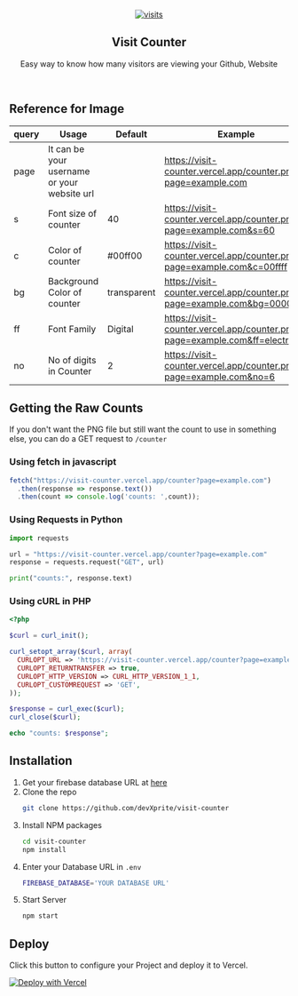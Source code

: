 <br />

<div align="center">
    <a href="https://visit-counter.vercel.app/">
        <img src="https://visit-counter.vercel.app/counter.png?page=https%3A%2F%2Fgithub.com%2FdevXprite%2Fvisit-counter&s=70&c=00ff00&bg=00000000&no=3&ff=digii" alt="visits">
    </a>
    <h2 align="center">Visit Counter</h2>
    <p>Easy way to know how many visitors are viewing your Github, Website</p> <br>
</div>

## Reference for Image


| query | Usage                                       | Default     | Example                                                                      |
| ----- | ------------------------------------------- | ----------- | ---------------------------------------------------------------------------- |
| page  | It can be your username or your website url |             | https://visit-counter.vercel.app/counter.png?page=example.com                |
| s     | Font size of counter                        | 40          | https://visit-counter.vercel.app/counter.png?page=example.com&s=60           |
| c     | Color of counter                            | #00ff00     | https://visit-counter.vercel.app/counter.png?page=example.com&c=00ffff       |
| bg    | Background Color of counter                 | transparent | https://visit-counter.vercel.app/counter.png?page=example.com&bg=000000      |
| ff    | Font Family                                 | Digital     | https://visit-counter.vercel.app/counter.png?page=example.com&ff=electrolize |
| no    | No of digits in Counter                     | 2           | https://visit-counter.vercel.app/counter.png?page=example.com&no=6           |

## Getting the Raw Counts
If you don't want the PNG file but still want the count to use in something else, you can do a GET request to `/counter`

### Using fetch in javascript

```javascript
fetch("https://visit-counter.vercel.app/counter?page=example.com")
  .then(response => response.text())
  .then(count => console.log('counts: ',count));
```

### Using Requests in Python

```python
import requests

url = "https://visit-counter.vercel.app/counter?page=example.com"
response = requests.request("GET", url)

print("counts:", response.text)
```

### Using cURL in PHP

```php
<?php

$curl = curl_init();

curl_setopt_array($curl, array(
  CURLOPT_URL => 'https://visit-counter.vercel.app/counter?page=example.com',
  CURLOPT_RETURNTRANSFER => true,
  CURLOPT_HTTP_VERSION => CURL_HTTP_VERSION_1_1,
  CURLOPT_CUSTOMREQUEST => 'GET',
));

$response = curl_exec($curl);
curl_close($curl);

echo "counts: $response";
```

## Installation
1. Get your firebase database URL at [here](https://console.firebase.google.com)
2. Clone the repo
    ```bash
    git clone https://github.com/devXprite/visit-counter
    ```
3. Install NPM packages
    ```bash
    cd visit-counter
    npm install
    ```
4. Enter your Database URL in `.env`
   ```bash
   FIREBASE_DATABASE='YOUR DATABASE URL'
   ```
5. Start Server
   ```bash
   npm start
   ```

## Deploy
Click this button to configure your Project and deploy it to Vercel.

[![Deploy with Vercel](https://vercel.com/button)](https://vercel.com/new/clone?repository-url=https%3A%2F%2Fgithub.com%2FdevXprite%2Fvisit-counter&env=FIREBASE_DATABASE)
